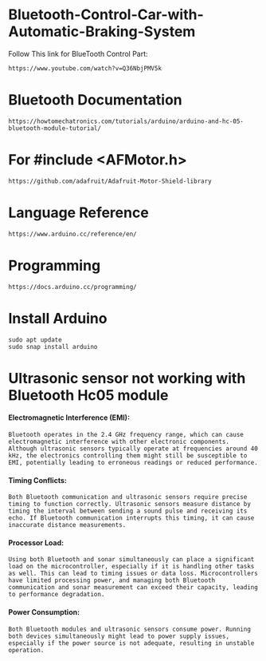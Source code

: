 # Bluetooth-Control-Car-with-Automatic-Braking-System
Follow This link for BlueTooth Control Part:<br>
```
https://www.youtube.com/watch?v=Q36NbjPMV5k
```
# Bluetooth Documentation 
    https://howtomechatronics.com/tutorials/arduino/arduino-and-hc-05-bluetooth-module-tutorial/


# For #include <AFMotor.h>
    https://github.com/adafruit/Adafruit-Motor-Shield-library

# Language Reference
    https://www.arduino.cc/reference/en/

# Programming 
    https://docs.arduino.cc/programming/
# Install Arduino
    sudo apt update
    sudo snap install arduino
# Ultrasonic sensor not working with Bluetooth Hc05 module
#### Electromagnetic Interference (EMI):
    Bluetooth operates in the 2.4 GHz frequency range, which can cause electromagnetic interference with other electronic components. Although ultrasonic sensors typically operate at frequencies around 40 kHz, the electronics controlling them might still be susceptible to EMI, potentially leading to erroneous readings or reduced performance.

#### Timing Conflicts: 
    Both Bluetooth communication and ultrasonic sensors require precise timing to function correctly. Ultrasonic sensors measure distance by timing the interval between sending a sound pulse and receiving its echo. If Bluetooth communication interrupts this timing, it can cause inaccurate distance measurements.

#### Processor Load:
    Using both Bluetooth and sonar simultaneously can place a significant load on the microcontroller, especially if it is handling other tasks as well. This can lead to timing issues or data loss. Microcontrollers have limited processing power, and managing both Bluetooth communication and sonar measurement can exceed their capacity, leading to performance degradation.

#### Power Consumption:
    Both Bluetooth modules and ultrasonic sensors consume power. Running both devices simultaneously might lead to power supply issues, especially if the power source is not adequate, resulting in unstable operation.
